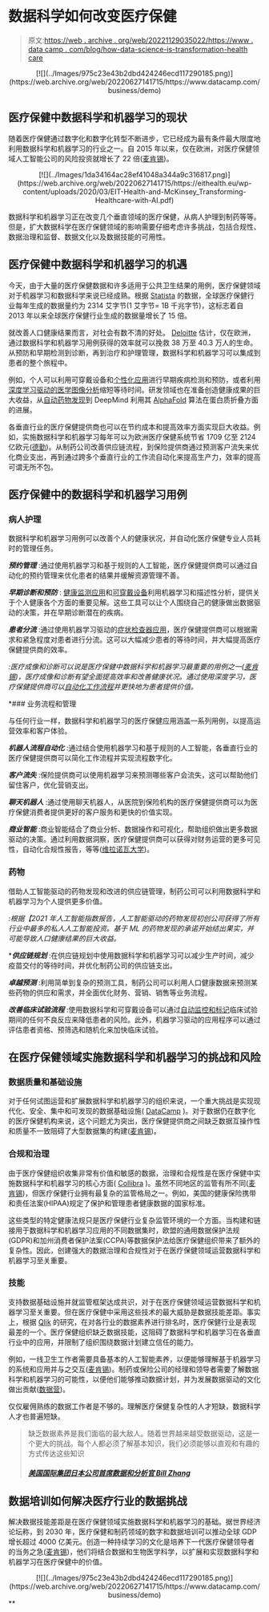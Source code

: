 # 数据科学如何改变医疗保健

> 原文:[https://web . archive . org/web/20221129035022/https://www . data camp . com/blog/how-data-science-is-transformation-health care](https://web.archive.org/web/20221129035022/https://www.datacamp.com/blog/how-data-science-is-transforming-healthcare)

<center>[![](../Images/975c23e43b2dbd424246ecd117290185.png)](https://web.archive.org/web/20220627141715/https://www.datacamp.com/business/demo)</center>

## 医疗保健中数据科学和机器学习的现状

随着医疗保健通过数字化和数字化转型不断进步，它已经成为最有条件最大限度地利用数据科学和机器学习的行业之一。自 2015 年以来，仅在欧洲，对医疗保健领域人工智能公司的风险投资就增长了 22 倍([麦肯锡](https://web.archive.org/web/20220627141715/https://eithealth.eu/wp-content/uploads/2020/03/EIT-Health-and-McKinsey_Transforming-Healthcare-with-AI.pdf))。

<center>[![](../Images/1da34164ac28ef41048a344a9c316817.png)](https://web.archive.org/web/20220627141715/https://eithealth.eu/wp-content/uploads/2020/03/EIT-Health-and-McKinsey_Transforming-Healthcare-with-AI.pdf)</center>

数据科学和机器学习正在改变几个垂直领域的医疗保健，从病人护理到制药等等。但是，扩大数据科学在医疗保健领域的影响需要仔细考虑许多挑战，包括合规性、数据治理和监督、数据文化以及数据技能的可用性。

## 医疗保健中数据科学和机器学习的机遇

今天，由于大量的医疗保健数据和许多适用于公共卫生结果的用例，医疗保健领域对于机器学习和数据科学来说已经成熟。根据 [Statista](https://web.archive.org/web/20220627141715/https://www.statista.com/statistics/1037970/global-healthcare-data-volume/) 的数据，全球医疗保健行业每年生成的数据量约为 2314 艾字节(1 艾字节= 1B 千兆字节)，这标志着自 2013 年以来全球医疗保健行业生成的数据量增长了 15 倍。

就改善人口健康结果而言，对社会有数不清的好处。 [Deloitte](https://web.archive.org/web/20220627141715/https://www.medtecheurope.org/wp-content/uploads/2020/10/mte-ai_impact-in-healthcare_oct2020_report.pdf) 估计，仅在欧洲，通过数据科学和机器学习用例获得的效率就可以挽救 38 万至 40.3 万人的生命。从预防和早期检测到诊断，再到治疗和护理管理，数据科学和机器学习可以集成到患者的整个旅程中。

例如，个人可以利用可穿戴设备和[个性化应用](https://web.archive.org/web/20220627141715/https://www.babylonhealth.com/product/monitor)进行早期疾病检测和预防，或者利用[深度学习驱动的医学图像分析](https://web.archive.org/web/20220627141715/https://alixir.ai/)缩短等待时间。研发领域也在准备创造健康成果的巨大收益，从[自动药物发现](https://web.archive.org/web/20220627141715/https://postera.ai/about/)到 DeepMind 利用其 [AlphaFold](https://web.archive.org/web/20220627141715/https://deepmind.com/blog/article/AlphaFold-Using-AI-for-scientific-discovery) 算法在蛋白质折叠方面的进展。

各垂直行业的医疗保健提供商也可以在节约成本和提高效率方面实现巨大收益。例如，实施数据科学和机器学习每年可以为欧洲医疗保健系统节省 1709 亿至 2124 亿欧元([德勤](https://web.archive.org/web/20220627141715/https://www.medtecheurope.org/wp-content/uploads/2020/10/mte-ai_impact-in-healthcare_oct2020_report.pdf))。从制药公司改善供应链流程，到保险提供商通过预测客户流失来优化商业支出，再到通过跨多个垂直行业的工作流自动化来提高生产力，效率的提高可谓无所不包。

## 医疗保健中的数据科学和机器学习用例

### 病人护理

数据科学和机器学习用例可以改善个人的健康状况，并自动化医疗保健专业人员耗时的管理任务。

***预约管理*** :通过使用机器学习和基于规则的人工智能，医疗保健提供商可以通过自动化的预约管理来优化患者的结果并缓解资源管理不善。

***早期诊断和预防*** : [健康监测应用](https://web.archive.org/web/20220627141715/https://www.babylonhealth.com/product/monitor)和[可穿戴设备](https://web.archive.org/web/20220627141715/https://store.alivecor.com/products/kardiamobile)利用机器学习和描述性分析，提供关于个人健康各个方面的重要见解。这些工具可以让个人围绕自己的健康做出数据驱动的决策，并在早期诊断潜在的疾病。

***患者分流*** :通过使用机器学习驱动的[症状检查器应用](https://web.archive.org/web/20220627141715/https://www.mediktor.com/en)，医疗保健提供商可以根据需求和紧急程度对患者进行分流。这可以大幅减少患者的等待时间，并大幅提高医疗保健提供商的效率。

*:医疗成像和诊断可以说是医疗保健中数据科学和机器学习最重要的用例之一([麦肯锡](https://web.archive.org/web/20220627141715/https://eithealth.eu/wp-content/uploads/2020/03/EIT-Health-and-McKinsey_Transforming-Healthcare-with-AI.pdf))，医疗成像和诊断有望全面提高效率和改善健康状况。通过使用深度学习，医疗保健提供商可以[自动化工作流程](https://web.archive.org/web/20220627141715/https://arterys.com/)并更快地为患者提供价值。*

 *### 业务流程和管理

与任何行业一样，数据科学和机器学习的医疗保健应用涵盖一系列用例，以提高运营效率和客户体验。

***机器人流程自动化*** :通过结合使用机器学习和基于规则的人工智能，各垂直行业的医疗保健提供商可以简化工作流程并实现流程数字化。

***客户流失*** :保险提供商可以使用机器学习来预测哪些客户会流失，这可以帮助他们留住客户，优化营销支出。

***聊天机器人*** :通过使用聊天机器人，从医院到保险机构的医疗保健提供商可以为医疗保健消费者提供更好的客户服务和更快的价值实现。

***商业智能*** :商业智能结合了商业分析、数据操作和可视化，帮助组织做出更多数据驱动的决策。通过利用数据洞察，医疗保健提供商可以获得对财务运营的更多可见性，自动化合规性报告，等等([维拉诺瓦大学](https://web.archive.org/web/20220627141715/https://www.villanovau.com/resources/bi/business-intelligence-in-healthcare/#:~:text=By%20providing%20a%20foundation%20for,monitor%20and%20forecast%20patient%20diagnoses.&text=With%20business%20intelligence%2C%20providers%20can,costs%20and%20improve%20operational%20efficiency.))。

### 药物

借助人工智能驱动的药物发现和改进的供应链管理，制药公司可以利用数据科学和机器学习为个人提供更多价值。

*:根据【2021 年人工智能指数报告，人工智能驱动的药物发现初创公司获得了所有行业中最多的私人人工智能投资。基于 ML 的药物发现的承诺开始结出果实，并可能导致人口健康结果的巨大收益。*

 ****供应链规划*** :在供应链规划中使用数据科学和机器学习可以减少生产时间，减少疫苗交付的等待时间，并优化制药公司的供应链支出。

***卓越预测*** :利用简单到复杂的预测工具，制药公司可以利用人口健康数据来预测某些药物的供应和需求，并全面优化财务、营销、销售等业务流程。

***改善临床试验流程*** :使用数据科学和可穿戴设备可以通过[自动监控和标记](https://web.archive.org/web/20220627141715/https://www.berghealth.com/)临床试验期间的任何不良反应来降低患者的风险。此外，机器学习驱动的应用程序可以通过评估患者资格、预筛选和随机化来加快临床试验。

## 在医疗保健领域实施数据科学和机器学习的挑战和风险

### 数据质量和基础设施

对于任何试图运营和扩展数据科学和机器学习的组织来说，一个重大挑战是实现现代化、安全、集中和可发现的数据基础设施( [DataCamp](https://web.archive.org/web/20220627141715/https://www.datacamp.com/resources/webinars/webinar-scaling-data-science-at-your-organization-pt-2) )。对于数据仍在数字化的医疗保健机构来说，这个问题尤为突出，医疗保健提供商之间缺乏数据互操作性和质量不一致阻碍了大型数据集的构建([麦肯锡](https://web.archive.org/web/20220627141715/https://eithealth.eu/wp-content/uploads/2020/03/EIT-Health-and-McKinsey_Transforming-Healthcare-with-AI.pdf))。

### 合规和治理

由于医疗保健组织收集非常有价值和敏感的数据，治理和合规性是在医疗保健中实施数据科学和机器学习的核心方面( [Collibra](https://web.archive.org/web/20220627141715/https://www.collibra.com/blog/what-is-data-governance-in-healthcare) )。虽然不同地区的监管有所不同([麦肯锡](https://web.archive.org/web/20220627141715/https://eithealth.eu/wp-content/uploads/2020/03/EIT-Health-and-McKinsey_Transforming-Healthcare-with-AI.pdf))，但医疗保健行业拥有最复杂的监管格局之一。例如，美国的健康保险携带和责任法案(HIPAA)规定了保护和管理患者健康数据的国家标准。

这些类型的特定健康法规只是医疗保健行业复杂监管环境的一个方面。当构建和链接用于数据科学和机器学习应用的不同数据集时，欧盟的通用数据保护法规(GDPR)和加州消费者保护法案(CCPA)等数据保护法给医疗保健组织带来了额外的复杂性。因此，创建强大的数据治理和合规性对于在医疗保健领域运营数据科学和机器学习至关重要。

### 技能

支持数据基础设施并就监管框架达成共识，对于在医疗保健领域运营数据科学和机器学习至关重要。但在医疗保健中采用这些技术的最大威胁是数据技能差距。事实上，根据 [Qlik](https://web.archive.org/web/20220627141715/https://thedataliteracyproject.org/files/documents/Qlik%20-%20The_Data_Literacy_Index_October_2018.pdf) 的研究，在对各行业的数据素养进行排名时，医疗保健行业是表现最差的一个。医疗保健组织缺乏数据技能，这阻碍了数据科学和机器学习在各垂直行业中的应用，并限制了组织围绕数据计划建立信任的能力。

例如，一线卫生工作者需要具备基本的人工智能素养，以便能够理解基于机器学习的系统和应用并与之交互([麦肯锡](https://web.archive.org/web/20220627141715/https://eithealth.eu/wp-content/uploads/2020/03/EIT-Health-and-McKinsey_Transforming-Healthcare-with-AI.pdf))。制药或保险公司的经理和领导者需要了解数据科学和机器学习的可能性，以便他们能够推动数据计划，并为发展数据驱动的文化做出贡献([数据营](https://web.archive.org/web/20220627141715/https://www.datacamp.com/resources/webinars/path-to-data-fluency))。

仅仅雇佣熟练的数据工作者是不够的。理解医疗保健复杂性的人才短缺，数据科学人才也普遍短缺。

> 缺乏数据素养是我们面临的最大敌人。随着世界越来越受数据驱动，这是一个更大的挑战。每个人都必须了解基本知识，我们必须能够以直观和有趣的方式传达这些知识
> 
> ##### [美国国际集团日本公司首席数据和分析官 Bill Zhang](https://web.archive.org/web/20220627141715/https://go.thoughtspot.com/white-paper-hbr-new-decision-makers-thank-you.html)

## 数据培训如何解决医疗行业的数据挑战

解决数据技能差距是在医疗保健领域实施数据科学和机器学习的基础。据世界经济论坛称，到 2030 年，医疗保健和制药领域的数字和数据培训可以推动全球 GDP 增长超过 4000 亿美元。创造一种持续学习的文化是培养下一代医疗保健领导者的当务之急([麦肯锡](https://web.archive.org/web/20220627141715/https://eithealth.eu/wp-content/uploads/2020/03/EIT-Health-and-McKinsey_Transforming-Healthcare-with-AI.pdf))，他们将结合数据和生物医学科学，以扩展和实现数据科学和机器学习在医疗保健中的价值。

<center>[![](../Images/975c23e43b2dbd424246ecd117290185.png)](https://web.archive.org/web/20220627141715/https://www.datacamp.com/business/demo)</center>**